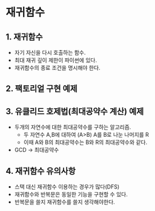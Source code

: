 # 재귀함수
## 1. 재귀함수
- 자기 자신을 다시 호출하는 함수.
- 최대 재귀 깊이 제한이 파이썬에 있다.
- 재귀함수의 종료 조건을 명시해야 한다.

## 2. 팩토리얼 구현 예제

## 3. 유클리드 호제법(최대공약수 계산) 예제
- 두개의 자연수에 대한 최대공약수를 구하는 알고리즘.
    - 두 자연수 A,B에 대하여 (A>B) A를 B로 나눈 나머지를 R
    - 이때 A와 B의 최대공약수는 B와 R의 최대공약수와 같다.
- GCD -> 최대공약수

## 4. 재귀함수 유의사항
- 스택 대신 재귀함수 이용하는 경우가 많다(DFS)
- 재귀함수와 반복문은 동일한 기능을 구현할 수 있다.
- 반복문을 쓸지 재귀함수를 쓸지 생각해야한다.
